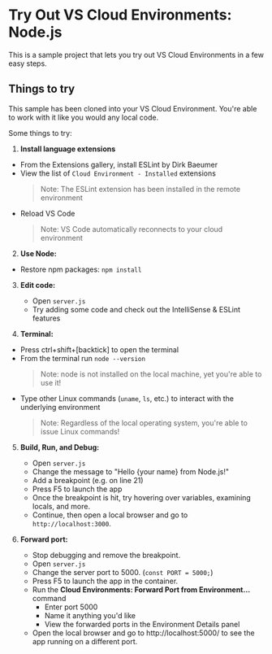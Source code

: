 # Try Out VS Cloud Environments: Node.js

This is a sample project that lets you try out VS Cloud Environments in a few easy steps.
   
## Things to try

This sample has been cloned into your VS Cloud Environment. You're able to work with it like you would any local code.

Some things to try:

1. **Install language extensions**
  - From the Extensions gallery, install ESLint by Dirk Baeumer 
  - View the list of `Cloud Environment - Installed` extensions
    > Note: The ESLint extension has been installed in the remote environment
  - Reload VS Code
    > Note: VS Code automatically reconnects to your cloud environment

2. **Use Node:** 
  - Restore npm packages: `npm install`

3. **Edit code:**
   - Open `server.js`
   - Try adding some code and check out the IntelliSense & ESLint features

4. **Terminal:** 
  - Press ctrl+shift+[backtick] to open the terminal
  - From the terminal run `node --version`
    > Note: node is not installed on the local machine, yet you're able to use it! 
  - Type other Linux commands (`uname`, `ls`, etc.) to interact with the underlying environment
    > Note: Regardless of the local operating system, you're able to issue Linux commands! 

5. **Build, Run, and Debug:**
   - Open `server.js`
   - Change the message to "Hello {your name} from Node.js!"
   - Add a breakpoint (e.g. on line 21)
   - Press F5 to launch the app
   - Once the breakpoint is hit, try hovering over variables, examining locals, and more.
   - Continue, then open a local browser and go to `http://localhost:3000`.

6. **Forward port:**
   - Stop debugging and remove the breakpoint.
   - Open `server.js`
   - Change the server port to 5000. (`const PORT = 5000;`)
   - Press F5 to launch the app in the container.
   - Run the **Cloud Environments: Forward Port from Environment...** command
     - Enter port 5000
     - Name it anything you'd like
     - View the forwarded ports in the Environment Details panel
   - Open the local browser and go to http://localhost:5000/ to see the app running on a different port.